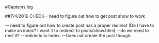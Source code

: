 #Captains log

##7/4/2016
CHECK-- need to figure out how to get post show to work

-- need to figure out how to create post has a proper redirect (Do I have to make an index? I want it to redirect to posts/show.html)
   --do we need to nest it?
   --redirects to Index.
   --Does not create the post though..

